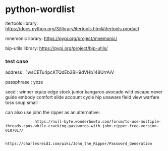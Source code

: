 # python-wordlist

itertools library: https://docs.python.org/3/library/itertools.html#itertools.product

mnemonic library: https://pypi.org/project/mnemonic/

bip-utils library: https://pypi.org/project/bip-utils/


### test case
address : 1wsCETu4pcKTQdEb2BH9dVHb148UrrAiV  

passphrase : yxze

seed : winner equip edge stock junior kangaroo avocado wild escape never guide embody comfort slide account cycle hip unaware field view warfare toss soup small



can also use john the ripper as an alternative: 

                 https://null-byte.wonderhowto.com/forum/to-use-multiple-threads-cpus-while-cracking-passwords-with-john-ripper-free-version-0187017/

                 https://charlesreid1.com/wiki/John_the_Ripper/Password_Generation
